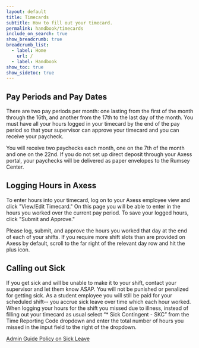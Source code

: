 ```yaml
---
layout: default
title: Timecards
subtitle: How to fill out your timecard.
permalink: handbook/timecards
include_on_search: true
show_breadcrumb: true
breadcrumb_list:
  - label: Home
    url: /
  - label: Handbook
show_toc: true
show_sidetoc: true
---
```

<!--{: .alert .alert-dismissible .alert-warning}
Site is currently being developed – please excuse the incompleteness-->

## Pay Periods and Pay Dates

There are two pay periods per month: one lasting from the first of the month through the 16th, and another from the 17th to the last day of the month. You must have all your hours logged in your timecard by the end of the pay period so that your supervisor can approve your timecard and you can receive your paycheck.

You will receive two paychecks each month, one on the 7th of the month and one on the 22nd. If you do not set up direct deposit through your Axess portal, your paychecks will be delivered as paper envelopes to the Rumsey Center. 

## Logging Hours in Axess

To enter hours into your timecard, log on to your Axess employee view and click "View/Edit Timecard." On this page you will be able to enter in the hours you worked over the current pay period. To save your logged hours, click "Submit and Approve." 

Please log, submit, and approve the hours you worked that day at the end of each of your shifts. If you require more shift slots than are provided on Axess by default, scroll to the far right of the relevant day row and hit the plus icon.

## Calling out Sick

If you get sick and will be unable to make it to your shift, contact your supervisor and let them know ASAP. You will not be punished or penalized for getting sick. As a student employee you will still be paid for your scheduled shift-- you accrue sick leave over time which each hour worked. When logging your hours for the shift you missed due to illness, instead of filling out your timecard as usual select “* Sick Contingent - SKC” from the Time Reporting Code dropdown and enter the total number of hours you missed in the input field to the right of the dropdown. 

[Admin Guide Policy on Sick Leave](https://adminguide.stanford.edu/chapters/student-employment-and-assistantships/sick-time-student-hourly-employees/sick-time-student)



